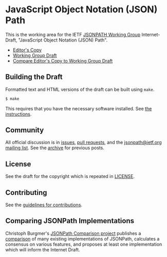 # JavaScript Object Notation (JSON) Path

This is the working area for the IETF [JSONPATH Working Group](https://datatracker.ietf.org/wg/jsonpath/documents/) Internet-Draft, "JavaScript Object Notation (JSON) Path".

* [Editor's Copy](https://ietf-wg-jsonpath.github.io/draft-ietf-jsonpath-jsonpath/#go.draft-ietf-jsonpath-base.html)
* [Working Group Draft](https://datatracker.ietf.org/doc/html/draft-ietf-jsonpath-base)
* [Compare Editor's Copy to Working Group Draft](https://ietf-wg-jsonpath.github.io/draft-ietf-jsonpath-jsonpath/#go.draft-ietf-jsonpath-base.diff)

## Building the Draft

Formatted text and HTML versions of the draft can be built using `make`.

```sh
$ make
```

This requires that you have the necessary software installed.  See
[the instructions](https://github.com/martinthomson/i-d-template/blob/master/doc/SETUP.md).

## Community

All official discussion is in [issues](https://github.com/ietf-wg-jsonpath/draft-ietf-jsonpath-jsonpath/issues),
[pull requests](https://github.com/ietf-wg-jsonpath/draft-ietf-jsonpath-jsonpath/pulls), and the [jsonpath@ietf.org mailing list](https://www.ietf.org/mailman/listinfo/jsonpath).
See the [archive](https://mailarchive.ietf.org/arch/browse/jsonpath/) for previous posts.

## License

See the draft for the copyright which is repeated in [LICENSE](./LICENSE).

## Contributing

See the
[guidelines for contributions](https://github.com/ietf-wg-jsonpath/draft-ietf-jsonpath-jsonpath/blob/main/CONTRIBUTING.md).

## Comparing JSONPath Implementations

Christoph Burgmer's [JSONPath Comparison project](https://github.com/cburgmer/json-path-comparison)
publishes a [comparison](https://cburgmer.github.io/json-path-comparison/) of many existing
implementations of JSONPath, calculates a consensus on various features, and proposes at least one
implementation which will inform the Internet Draft.
